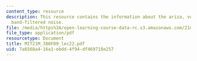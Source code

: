 ```yaml
---
content_type: resource
description: This resource contains the information about the ariza, vocoder and controlling
  band-filtered noise.
file: /media/https%3A/open-learning-course-data-rc.s3.amazonaws.com/21m-380-music-and-technology-contemporary-history-and-aesthetics-fall-2009/7a6568a416a1ebdd4f94df469718e257_MIT21M_380F09_lec22.pdf
file_type: application/pdf
resourcetype: Document
title: MIT21M_380F09_lec22.pdf
uid: 7a6568a4-16a1-ebdd-4f94-df469718e257
---
```

